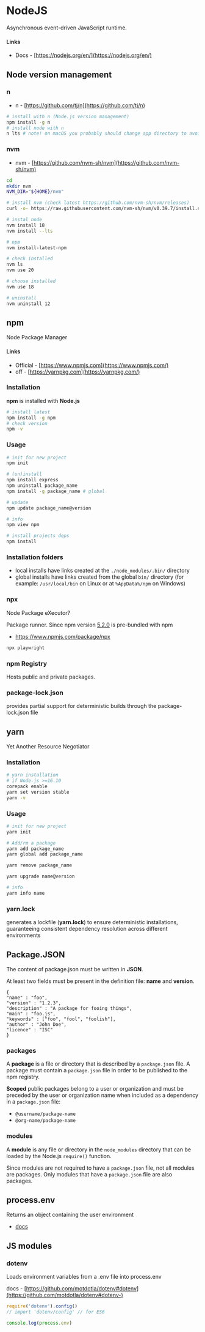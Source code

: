 # NodeJS

Asynchronous event-driven JavaScript runtime.

#### Links

* Docs - [https://nodejs.org/en/](https://nodejs.org/en/)

## Node version management

### n

* n - [https://github.com/tj/n](https://github.com/tj/n)

```bash
# install with n (Node.js version management)
npm install -g n
# install node with n
n lts # note! on macOS you probably should change app directory to avoid r/w restrictions
```

### nvm

* nvm - [https://github.com/nvm-sh/nvm](https://github.com/nvm-sh/nvm)

```bash
cd
mkdir nvm
NVM_DIR="${HOME}/nvm"

# install nvm (check latest https://github.com/nvm-sh/nvm/releases)
curl -o- https://raw.githubusercontent.com/nvm-sh/nvm/v0.39.7/install.sh | bash

# instal node
nvm install 18
nvm install --lts

# npm
nvm install-latest-npm

# check installed
nvm ls
nvm use 20

# choose installed
nvm use 18

# uninstall
nvm uninstall 12
```

## npm

Node Package Manager

#### Links

* Official - [https://www.npmjs.com](https://www.npmjs.com/)
* off - [https://yarnpkg.com](https://yarnpkg.com/)

### Installation

**npm** is installed with **Node.js**

```bash
# install latest
npm install -g npm
# check version
npm -v
```

### Usage

```bash
# init for new project
npm init

# (un)install
npm install express
npm uninstall package_name
npm install -g package_name # global

# update
npm update package_name@version

# info
npm view npm

# install projects deps
npm install
```

### Installation folders

- local installs have links created at the `./node_modules/.bin/` directory
- global installs have links created from the global `bin/` directory (for example: `/usr/local/bin` on Linux or at `%AppData%/npm` on Windows)

### npx

Node Package eXecutor?

Package runner. Since npm version [5.2.0](https://github.com/npm/npm/releases/tag/v5.2.0) is pre-bundled with npm
- https://www.npmjs.com/package/npx

```bash
npx playwright
```

### npm Registry

Hosts public and private packages.

### package-lock.json

provides partial support for deterministic builds through the package-lock.json file

## yarn

Yet Another Resource Negotiator

### Installation

```bash
# yarn installation
# if Node.js >=16.10
corepack enable
yarn set version stable
yarn -v
```

### Usage

```bash
# init for new project
yarn init

# Add/rm a package
yarn add package_name
yarn global add package_name

yarn remove package_name

yarn upgrade name@version

# info
yarn info name
```

### yarn.lock

generates a lockfile (**yarn.lock**) to ensure deterministic installations, guaranteeing consistent dependency resolution across different environments

## Package.JSON

The content of package.json must be written in **JSON**.

At least two fields must be present in the definition file: **name** and **version**.

```
{
"name" : "foo",
"version" : "1.2.3",
"description" : "A package for fooing things",
"main" : "foo.js",
"keywords" : ["foo", "fool", "foolish"],
"author" : "John Doe",
"licence" : "ISC"
} 
```

### packages 

A **package** is a file or directory that is described by a `package.json` file. A package must contain a `package.json` file in order to be published to the npm registry.

**Scoped** public packages belong to a user or organization and must be preceded by the user or organization name when included as a dependency in a `package.json` file:

* `@username/package-name`
* `@org-name/package-name`

### modules

A **module** is any file or directory in the `node_modules` directory that can be loaded by the Node.js `require()` function.

Since modules are not required to have a `package.json` file, not all modules are packages. Only modules that have a `package.json` file are also packages.


## process.env

Returns an object containing the user environment

- [docs](https://nodejs.org/docs/latest/api/process.html#process\_process\_env)

## JS modules

### dotenv

Loads environment variables from a .env file into process.env

docs - [https://github.com/motdotla/dotenv#dotenv](https://github.com/motdotla/dotenv#dotenv-)

```javascript
require('dotenv').config()
// import 'dotenv/config' // for ES6

console.log(process.env)
```
